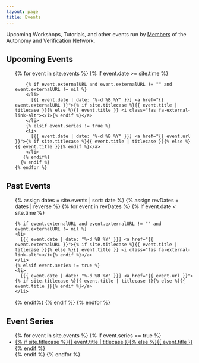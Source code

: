 ```yaml
---
layout: page
title: Events
---
```


Upcoming Workshops, Tutorials, and other events run by [Members](/members) of the Autonomy and Verification Network.

<article class="row">

<section class="columns large-7" >
<h2>Upcoming Events</h2>
  <ul>
    {% for event in site.events  %}
      {% if event.date >= site.time %}

        {% if event.externalURL and event.externalURL != "" and event.externalURL != nil %}
        </li>
          [{{ event.date | date: "%-d %B %Y" }}] <a href="{{ event.externalURL }}">{% if site.titlecase %}{{ event.title | titlecase }}{% else %}{{ event.title }} <i class="fas fa-external-link-alt"></i>{% endif %}</a>
        </li>
        {% elsif event.series != true %}
        <li>
          [{{ event.date | date: "%-d %B %Y" }}] <a href="{{ event.url }}">{% if site.titlecase %}{{ event.title | titlecase }}{% else %}{{ event.title }}{% endif %}</a>
        </li>
       {% endif%}
      {% endif %}
    {% endfor %}
  </ul>

<h2>Past Events</h2>
<ul>
  {% assign dates = site.events | sort: date %}
  {% assign revDates = dates | reverse %}
  {% for event in revDates  %}
  {% if event.date < site.time %}

    {% if event.externalURL and event.externalURL != "" and event.externalURL != nil %}
    <li>
      [{{ event.date | date: "%-d %B %Y" }}] <a href="{{ event.externalURL }}">{% if site.titlecase %}{{ event.title | titlecase }}{% else %}{{ event.title }} <i class="fas fa-external-link-alt"></i>{% endif %}</a>
    </li>
    {% elsif event.series != true %}
    <li>
      [{{ event.date | date: "%-d %B %Y" }}] <a href="{{ event.url }}">{% if site.titlecase %}{{ event.title | titlecase }}{% else %}{{ event.title }}{% endif %}</a>
    </li>
   {% endif%}
  {% endif %}
  {% endfor %}
</ul>


</section>

<section class="columns large-3" >
<h2>Event Series</h2>
<ul>
  {% for event in site.events  %}
    {% if event.series == true %}
    <li>
       <a href="{{ site.url }}{{ event.url }}">{% if site.titlecase %}{{ event.title | titlecase }}{% else %}{{ event.title }}{% endif %}</a>
    </li>
    {% endif %}
  {% endfor %}
</ul>
</section>

</article>
